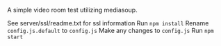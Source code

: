 A simple video room test utilizing mediasoup.

See server/ssl/readme.txt for ssl information
Run `npm install`
Rename `config.js.default` to `config.js`
Make any changes to `config.js`
Run `npm start`
